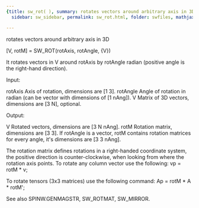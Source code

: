 ```yaml
---
{title: sw_rot( ), summary: rotates vectors around arbitrary axis in 3D, keywords: sample,
  sidebar: sw_sidebar, permalink: sw_rot.html, folder: swfiles, mathjax: 'true'}

---
```

rotates vectors around arbitrary axis in 3D
 
[V, rotM] = SW_ROT(rotAxis, rotAngle, {V})
 
It rotates vectors in V around rotAxis by rotAngle radian (positive angle
is the right-hand direction).
 
Input:
 
rotAxis   Axis of rotation, dimensions are [1 3].
rotAngle  Angle of rotation in radian (can be vector with dimensions of
          [1 nAng]).
V         Matrix of 3D vectors, dimensions are [3 N], optional.
 
Output:
 
V         Rotated vectors, dimensions are [3 N nAng].
rotM      Rotation matrix, dimensions are [3 3]. If rotAngle is a vector,
          rotM contains rotation matrices for every angle, it's
          dimensions are [3 3 nAng].
 
The rotation matrix defines rotations in a right-handed coordinate
system, the positive direction is counter-clockwise, when looking from
where the rotation axis points. To rotate any column vector use the
following:
  vp = rotM * v;
 
To rotate tensors (3x3 matrices) use the following command:
  Ap = rotM * A * rotM';
 
See also SPINW.GENMAGSTR, SW_ROTMAT, SW_MIRROR.
 

